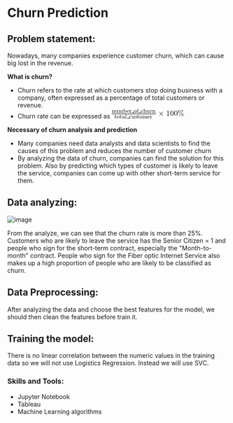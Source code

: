 # Churn Prediction
## Problem statement:
Nowadays, many companies experience customer churn, which can cause big lost in the revenue.
    
__What is churn?__
- Churn refers to the rate at which customers stop doing business with a company, often expressed as a percentage of total customers or revenue.
- Churn rate can be expressed as
![Formula Image](formula.png)

__Necessary of churn analysis and prediction__
- Many companies need data analysts and data scientists to find the causes of this problem and reduces the number of customer churn
- By analyzing the data of churn, companies can find the solution for this problem. Also by predicting which types of customer is likely to leave the service, companies can come up with other short-term service for them.

## Data analyzing:
![image](https://github.com/user-attachments/assets/ba071d4a-11c1-42ae-a04b-05d5b0fcbad1)

From the analyze, we can see that the churn rate is more than 25%. Customers who are likely to leave the service has the Senior Citizen = 1 and people who sign for the short-term contract, especially the "Month-to-month" contract.
People who sign for the Fiber optic Internet Service also makes up a high proportion of people who are likely to be classified as churn.

## Data Preprocessing:

After analyzing the data and choose the best features for the model, we should then clean the features before train it.

## Training the model:

There is no linear correlation between the numeric values in the training data so we will not use Logistics Regression. Instead we will use SVC.

### Skills and Tools:

- Jupyter Notebook
- Tableau
- Machine Learning algorithms

